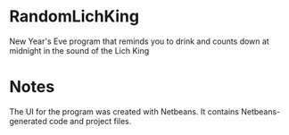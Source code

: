 # RandomLichKing
New Year's Eve program that reminds you to drink and counts down at midnight in the sound of the Lich King

# Notes
The UI for the program was created with Netbeans. It contains Netbeans-generated code and project files.
